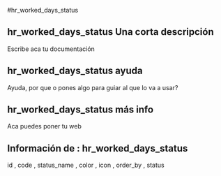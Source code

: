 #hr_worked_days_status
## hr_worked_days_status Una corta descripción
Escribe aca tu documentación

## hr_worked_days_status ayuda
Ayuda, por que o pones algo para guiar al que lo va a usar?

## hr_worked_days_status más info
Aca puedes poner tu web

## Información de : hr_worked_days_status 
id , 
  code , 
  status_name , 
  color , 
  icon , 
  order_by , 
  status 
  